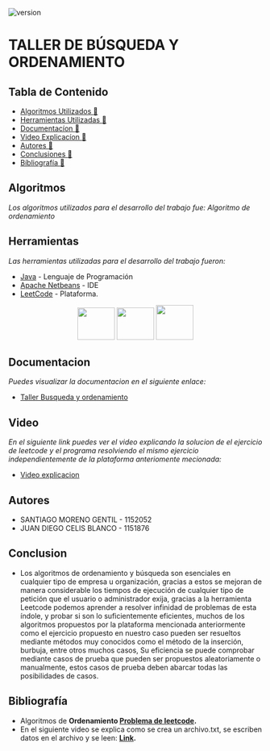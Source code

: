 ![version](https://blog.truora.com/hubfs/Imported_Blog_Media/5ee0346d07f4bfd695181a35_arti%CC%81culos-min.png) 

# TALLER DE BÚSQUEDA Y ORDENAMIENTO

## Tabla de Contenido

* [Algoritmos Utilizados :memo:](#Algoritmos)
* [Herramientas Utilizadas :memo:](#Herramientas)
* [Documentacíon :memo:](#Documentacion)
* [Video Explicacíon :memo:](#Video)
* [Autores :memo:](#autores)
* [Conclusiones :memo:](#Conclusiones)
* [Bíbliografía :memo:](#bibliografía)



## Algoritmos
_Los algoritmos utilizados para el desarrollo del trabajo fue:  Algoritmo de ordenamiento_


## Herramientas 

_Las herramientas utilizadas para el desarrollo del trabajo fueron:_

* [Java](https://www.java.com/es/) - Lenguaje de Programación
* [Apache Netbeans](https://netbeans.apache.org/) - IDE
* [LeetCode](https://leetcode.com/) - Plataforma.

<p
   align="center"><img src="https://cdn-icons-png.flaticon.com/512/226/226777.png" width="74" height="64" >
   <align="center"><img src="https://netbeans.apache.org/images/apache-netbeans.svg" width="74" height="64" >  
   <align="center"><img src="https://yt3.ggpht.com/_4ckMNwaILPG7tyaGFuDzzDaCJX69AQCAwOcqpbn0gQhezUcaH-rGTSkDI5j-vTvC40fLhD7J40=s900-c-k-c0x00ffffff-no-rj" width="74" height="69" > 
</p>

## Documentacion
_Puedes visualizar la documentacion en el siguiente enlace:_ 
* [Taller Busqueda y ordenamiento](https://docs.google.com/document/d/1mOvtFSroNiDYuqa3o4Al7XkL_z-nVrA3/edit)

## Video
_En el siguiente link puedes ver el video explicando la solucion de el ejercicio de leetcode y el programa resolviendo el mismo ejercicio independientemente de la plataforma anteriomente mecionada:_
* [Video explicacion](https://www.youtube.com/watch?v=0tGRVI3RQGg)

 ## Autores 
* SANTIAGO MORENO GENTIL - 1152052 
* JUAN DIEGO CELIS BLANCO - 1151876


## Conclusion
* Los algoritmos de ordenamiento y búsqueda son esenciales en cualquier tipo de empresa u organización, gracias a estos se mejoran de manera considerable los tiempos de ejecución de cualquier tipo de petición que el usuario o administrador exija, gracias a la herramienta Leetcode podemos aprender a resolver infinidad de problemas de esta índole, y probar si son lo suficientemente eficientes, muchos de los algoritmos propuestos por la plataforma mencionada anteriormente como el ejercicio propuesto en nuestro caso pueden ser resueltos mediante métodos muy conocidos como el método de la inserción, burbuja, entre otros muchos casos, Su eficiencia se puede comprobar mediante casos de prueba que pueden ser propuestos aleatoriamente o manualmente, estos casos de prueba deben abarcar todas las posibilidades de casos.


 ## Bibliografía  
 
* Algoritmos de <b> Ordenamiento </b> <b> [Problema de leetcode](https://leetcode.com/problems/sort-an-array). </b> 
* En el siguiente video se explica como se crea un archivo.txt, se escriben datos en el archivo y se leen: <b> [Link](https://www.youtube.com/watch?v=zzN5ksCu-Zc). </b> 

 
